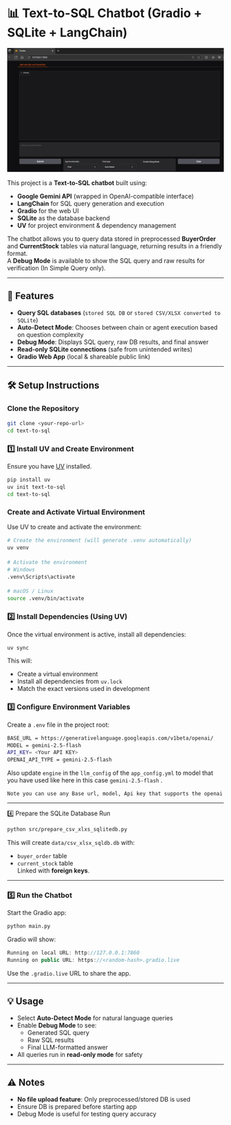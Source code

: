 # 📊 Text-to-SQL Chatbot (Gradio + SQLite + LangChain)

![Gradio app](<images/Gradio app.png>)

This project is a **Text-to-SQL chatbot** built using:
- **Google Gemini API** (wrapped in OpenAI-compatible interface)
- **LangChain** for SQL query generation and execution
- **Gradio** for the web UI
- **SQLite** as the database backend
- **UV** for project environment & dependency management

The chatbot allows you to query data stored in preprocessed **BuyerOrder** and **CurrentStock** tables via natural language, returning results in a friendly format.  
A **Debug Mode** is available to show the SQL query and raw results for verification (In Simple Query only).

---

## 🚀 Features
- **Query SQL databases** (`stored SQL DB` or `stored CSV/XLSX converted to SQLite`)
- **Auto-Detect Mode**: Chooses between chain or agent execution based on question complexity
- **Debug Mode**: Displays SQL query, raw DB results, and final answer
- **Read-only SQLite connections** (safe from unintended writes)
- **Gradio Web App** (local & shareable public link)

---

## 🛠️ Setup Instructions

### **Clone the Repository**
```bash
git clone <your-repo-url>
cd text-to-sql
```

### **1️⃣ Install UV and Create Environment**
Ensure you have [UV](https://github.com/astral-sh/uv) installed.

```bash
pip install uv
uv init text-to-sql
cd text-to-sql
```
### Create and Activate Virtual Environment
Use UV to create and activate the environment:
```bash
# Create the environment (will generate .venv automatically)
uv venv

# Activate the environment
# Windows
.venv\Scripts\activate

# macOS / Linux
source .venv/bin/activate
```

### **2️⃣ Install Dependencies (Using UV)**

Once the virtual environment is active, install all dependencies:
```bash
uv sync
```

This will:

- Create a virtual environment
- Install all dependencies from `uv.lock`
- Match the exact versions used in development

### **3️⃣ Configure Environment Variables**

Create a `.env` file in the project root:
```bash
BASE_URL = https://generativelanguage.googleapis.com/v1beta/openai/
MODEL = gemini-2.5-flash
API_KEY= <Your API KEY>
OPENAI_API_TYPE = gemini-2.5-flash
```

Also update `engine` in the `llm_config` of the `app_config.yml`  to model that you have used like here in this case `gemini-2.5-flash` .

	Note you can use any Base url, model, Api key that supports the openai

---
4️⃣ Prepare the SQLite Database
Run
```bash
python src/prepare_csv_xlxs_sqlitedb.py
```

This will create `data/csv_xlsx_sqldb.db` with:
- `buyer_order` table
- `current_stock` table  
    Linked with **foreign keys**.

---
### **5️⃣ Run the Chatbot**

Start the Gradio app:
```bash
python main.py
```

Gradio will show:

```csharp
Running on local URL: http://127.0.0.1:7860
Running on public URL: https://<random-hash>.gradio.live
```

Use the `.gradio.live` URL to share the app.

---
## 💡 Usage

- Select **Auto-Detect Mode** for natural language queries
- Enable **Debug Mode** to see:
    - Generated SQL query
    - Raw SQL results
    - Final LLM-formatted answer
- All queries run in **read-only mode** for safety

---
## ⚠️ Notes

- **No file upload feature**: Only preprocessed/stored DB is used 
- Ensure DB is prepared before starting app
- Debug Mode is useful for testing query accuracy


